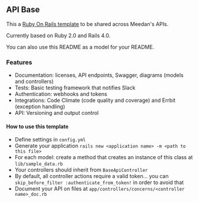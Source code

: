 ## API Base

This a [Ruby On Rails template](http://guides.rubyonrails.org/rails_application_templates.html) to be shared across Meedan's APIs.

Currently based on Ruby 2.0 and Rails 4.0.

You can also use this README as a model for your README.

### Features

* Documentation: licenses, API endpoints, Swagger, diagrams (models and controllers)
* Tests: Basic testing framework that notifies Slack
* Authentication: webhooks and tokens
* Integrations: Code Climate (code quality and coverage) and Errbit (exception handling)
* API: Versioning and output control

#### How to use this template

* Define settings in `config.yml`
* Generate your application `rails new <application name> -m <path to this file>`
* For each model: create a method that creates an instance of this class at `lib/sample_data.rb`
* Your controllers should inherit from `BaseApiController`
* By default, all controller actions require a valid token... you can `skip_before_filter :authenticate_from_token!` in order to avoid that
* Document your API on files at `app/controllers/concerns/<controller name>_doc.rb`
